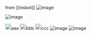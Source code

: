 
from [[nisbot]]
![image](https://gyazo.com/84370addf2969784204ccfdb24287606/thumb/1000)


![image](https://gyazo.com/e5ad7d9ab3f39b991a1978d7472203ad/thumb/1000)

<img src='https://scrapbox.io/api/pages/nishio/human/icon' alt='/nishio/human.icon' height="19.5"/>aaa
<img src='https://scrapbox.io/api/pages/nishio/kei/icon' alt='/nishio/kei.icon' height="19.5"/>bbb
<img src='https://scrapbox.io/api/pages/nishio/human/icon' alt='/nishio/human.icon' height="19.5"/>ccc
![image](https://gyazo.com/dccbae45c33537885fa5adae12f315fb/thumb/1000)
![image](https://gyazo.com/f3bd6a43a008f63c9ddf61a23c79f713/thumb/1000)
